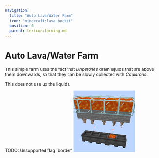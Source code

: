 ```yaml
---
navigation:
  title: "Auto Lava/Water Farm"
  icon: "minecraft:lava_bucket"
  position: 6
  parent: lexicon:farming.md
---
```


# Auto Lava/Water Farm

This simple farm uses the fact that *Dripstones* drain liquids that are above them downwards, so that they can be slowly collected with *Cauldrons*. 

This does not use up the liquids.



TODO: Unsupported flag 'border'
![](lava_farm.png)

